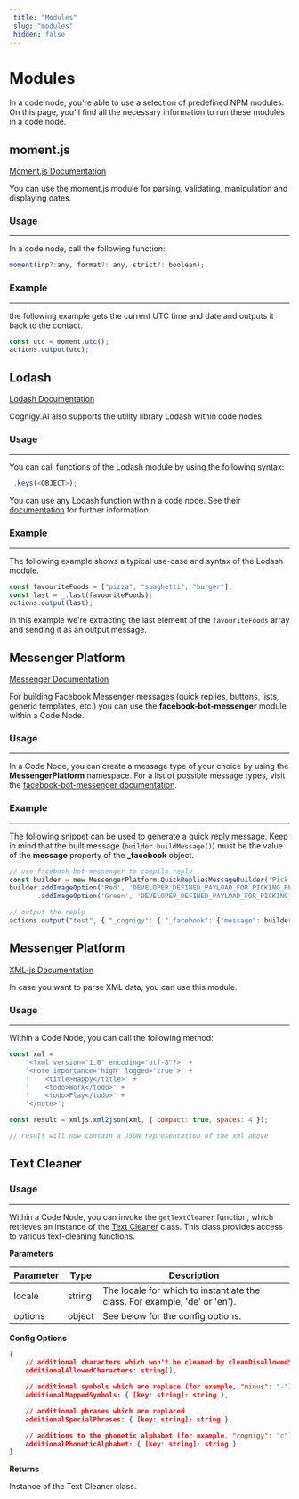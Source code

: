 ```yaml
---
 title: "Modules" 
 slug: "modules" 
 hidden: false 
---
```

# Modules

In a code node, you're able to use a selection of predefined NPM modules. 
On this page, you'll find all the necessary information to run these modules in a code node.

## moment.js

[Moment.js Documentation](https://momentjs.com/docs/)

You can use the moment.js module for parsing, validating, manipulation and displaying dates.

### Usage
---
In a code node, call the following function:
```javaScript
moment(inp?:any, format?: any, strict?: boolean);
``` 

### Example
---
the following example gets the current UTC time and date and outputs it back to the contact.
```javaScript
const utc = moment.utc();
actions.output(utc);
``` 


## Lodash

[Lodash Documentation](https://lodash.com/docs/4.17.10)

Cognigy.AI also supports the utility library Lodash within code nodes.

### Usage
---
You can call functions of the Lodash module by using the following syntax:
```javaScript
_.keys(<OBJECT>);
``` 
You can use any Lodash function within a code node. See their [documentation](https://lodash.com/docs/4.17.10) for further information.

### Example
---
The following example shows a typical use-case and syntax of the Lodash module.
```javaScript
const favouriteFoods = ["pizza", "spaghetti", "burger"];
const last = _.last(favouriteFoods);
actions.output(last);
``` 
In this example we're extracting the last element of the `favouriteFoods` array and sending it as an output message.

## Messenger Platform

[Messenger Documentation](https://github.com/snlangsuan/facebook-bot-messenger)

For building Facebook Messenger messages (quick replies, buttons, lists, generic templates, etc.) you can use the **facebook-bot-messenger** module within a Code Node.

### Usage
---
In a Code Node, you can create a message type of your choice by using the **MessengerPlatform** namespace. For a list of possible message types, visit the [facebook-bot-messenger documentation](https://github.com/snlangsuan/facebook-bot-messenger).

### Example
---
The following snippet can be used to generate a quick reply message. Keep in mind that the built message (`builder.buildMessage()`) must be the value of the **message** property of the **_facebook** object. 
```javaScript
// use facebook-bot-messenger to compile reply
const builder = new MessengerPlatform.QuickRepliesMessageBuilder('Pick a color:');
builder.addImageOption('Red', 'DEVELOPER_DEFINED_PAYLOAD_FOR_PICKING_RED', 'https://cognigy.com/img/red.png')
       .addImageOption('Green', 'DEVELOPER_DEFINED_PAYLOAD_FOR_PICKING_GREEN', 'https://cognigy.com/img/green.png');

// output the reply
actions.output("test", { "_cognigy": { "_facebook": {"message": builder.buildMessage() }}});
``` 

## Messenger Platform

[XML-js Documentation](https://www.npmjs.com/package/xml-js)

In case you want to parse XML data, you can use this module.

### Usage
---
Within a Code Node, you can call the following method: 
```javaScript
const xml =
    '<?xml version="1.0" encoding="utf-8"?>' +
    '<note importance="high" logged="true">' +
    '    <title>Happy</title>' +
    '    <todo>Work</todo>' +
    '    <todo>Play</todo>' +
    '</note>';

const result = xmljs.xml2json(xml, { compact: true, spaces: 4 });

// result will now contain a JSON representation of the xml above
``` 

## Text Cleaner


### Usage
---
Within a Code Node, you can invoke the `getTextCleaner` function, which retrieves an instance of the [Text Cleaner](../../../../empower/nlu/text-cleaner.md) class. 
This class provides access to various text-cleaning functions.

**Parameters**

| Parameter | Type   | Description                                                                |
|-----------|--------|----------------------------------------------------------------------------|
| locale    | string | The locale for which to instantiate the class. For example, 'de' or 'en'). |
| options   | object | See below for the config options.                                          |


**Config Options**

```json
{
    // additional characters which won't be cleaned by cleanDisallowedSymbols
    additionalAllowedCharacters: string[], 

    // additional symbols which are replace (for example, "minus": "-")
    additionalMappedSymbols: { [key: string]: string }, 

    // additional phrases which are replaced
    additionalSpecialPhrases: { [key: string]: string }, 

    // additions to the phonetic alphabet (for example, "cognigy": "c")
    additionalPhoneticAlphabet: { [key: string]: string } 
}
```

**Returns**

Instance of the Text Cleaner class.